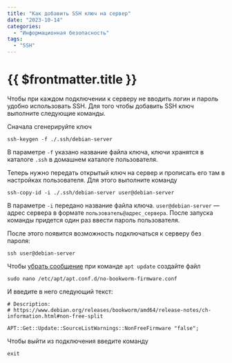 ```yaml
---
title: "Как добавить SSH ключ на сервер"
date: "2023-10-14"
categories:
  - "Информационная безопасность"
tags:
  - "SSH"
---
```


# {{ $frontmatter.title }}

Чтобы при каждом подключении к серверу не вводить логин и пароль удобно использовать SSH. Для того чтобы добавить SSH ключ выполните следующие команды.

Сначала сгенерируйте ключ

```
ssh-keygen -f ./.ssh/debian-server
```

В параметре `-f` указано название файла ключа, ключи хранятся в каталоге `.ssh` в домашнем каталоге пользователя.

Теперь нужно передать открытый ключ на сервер и прописать его там в настройках пользователя. Для этого выполните команду

```
ssh-copy-id -i ./.ssh/debian-server user@debian-server
```

В параметре `-i` передано название файла ключа. `user@debian-server` — адрес сервера в формате `пользователь@адрес_сервера`. После запуска команды придется один раз ввести пароль пользователя.

После этого появится возможность подключаться к серверу без пароля:

```
ssh user@debian-server
```

Чтобы [убрать сообщение](https://www.debian.org/releases/bookworm/amd64/release-notes/ch-information.html#non-free-split) при команде `apt update` создайте файл

```
sudo nano /etc/apt/apt.conf.d/no-bookworm-firmware.conf
```

И введите в него следующий текст:

```
# Description:
# https://www.debian.org/releases/bookworm/amd64/release-notes/ch-information.html#non-free-split

APT::Get::Update::SourceListWarnings::NonFreeFirmware "false";
```

Чтобы выйти из подключения введите команду

```
exit
```
